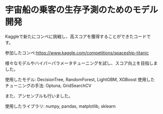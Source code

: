 # 宇宙船の乗客の生存予測のためのモデル開発

Kaggleで新たにコンペに挑戦し、高スコアを獲得することができたコードです。

参加したコンペ:https://www.kaggle.com/competitions/spaceship-titanic

様々なモデルやハイパーパラメータチューニングを試し、スコア向上を目指しました。

使用したモデル: DecisionTree, RandomForest, LightGBM, XGBoost
使用したチューニングの手法: Optuna, GridSearchCV

また、アンセンブルも行いました。

使用したライブラリ: numpy, pandas, matplotlib, sklearn
